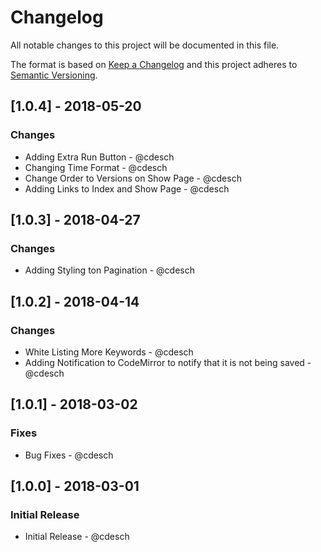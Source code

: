 # Changelog
All notable changes to this project will be documented in this file.

The format is based on [Keep a Changelog](http://keepachangelog.com/en/1.0.0/)
and this project adheres to [Semantic Versioning](http://semver.org/spec/v2.0.0.html).


## [1.0.4] - 2018-05-20
### Changes

- Adding Extra Run Button - @cdesch
- Changing Time Format - @cdesch
- Change Order to Versions on Show Page - @cdesch
- Adding Links to Index and Show Page - @cdesch

## [1.0.3] - 2018-04-27
### Changes
- Adding Styling ton Pagination - @cdesch

## [1.0.2] - 2018-04-14
### Changes
- White Listing More Keywords - @cdesch
- Adding Notification to CodeMirror to notify that it is not being saved - @cdesch

## [1.0.1] - 2018-03-02
### Fixes
- Bug Fixes - @cdesch

## [1.0.0] - 2018-03-01
### Initial Release
- Initial Release - @cdesch
